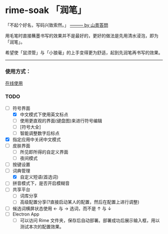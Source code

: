 # rime-soak 「润笔」

「不起个好名，写码兴致索然。」 [——— by 山景答問](https://rime.im/blog/2016/04/14/qna-in-mtvu/)

用毛笔时直接蘸墨书写的效果并不是最好的，更好的做法是先用清水浸泡，即为「润笔」。

希望使「鼠须管」与「小狼毫」的上手变得更为舒适，起到先润笔再书写的效果。

--- 

### 使用方式：

 [在线使用](https://pdog18.github.io/rime-soak/)



### TODO
- [ ] 符号界面
  - [x] 中文模式下使用英文标点
  - [ ] 使用更直观的界面(键盘图)来进行符号编辑
  - [ ]  [符号大全] 
  - [ ] 智能调整数字后标点
- [x] 指定应用中关闭中文模式
- [ ] 皮肤界面
  - [ ] 所见即所得的自定义界面
  - [ ] 夜间模式
- [ ] 按键设置
- [ ] 词典管理
  - [x] 自定义短语(首选词)
- [ ] 拼音模式下，是否开启模糊音
- [ ] 共享平台
  - [ ] 词库分享
  - [ ] 高级配置分享(?直接启动某人的配置，然后在配置上进行调整)
- [ ] 候选词横屏状态使用 ← 与 → 选词，而不是  ↑ 与 ↓
- [ ] Electron App 
  - [ ] 可以访问 Rime 文件夹，保存后自动部署。部署成功后展示输入框，用以测试本次的配置效果。
